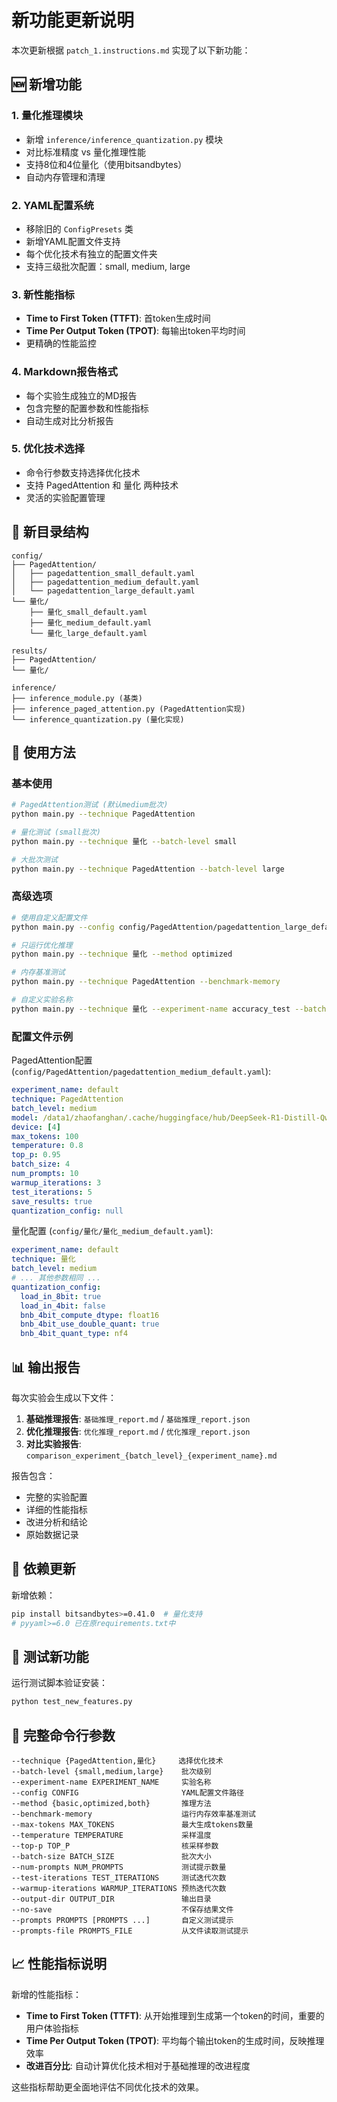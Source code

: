 # 新功能更新说明

本次更新根据 `patch_1.instructions.md` 实现了以下新功能：

## 🆕 新增功能

### 1. 量化推理模块
- 新增 `inference/inference_quantization.py` 模块
- 对比标准精度 vs 量化推理性能
- 支持8位和4位量化（使用bitsandbytes）
- 自动内存管理和清理

### 2. YAML配置系统
- 移除旧的 `ConfigPresets` 类
- 新增YAML配置文件支持
- 每个优化技术有独立的配置文件夹
- 支持三级批次配置：small, medium, large

### 3. 新性能指标
- **Time to First Token (TTFT)**: 首token生成时间
- **Time Per Output Token (TPOT)**: 每输出token平均时间
- 更精确的性能监控

### 4. Markdown报告格式
- 每个实验生成独立的MD报告
- 包含完整的配置参数和性能指标
- 自动生成对比分析报告

### 5. 优化技术选择
- 命令行参数支持选择优化技术
- 支持 PagedAttention 和 量化 两种技术
- 灵活的实验配置管理

## 📁 新目录结构

```
config/
├── PagedAttention/
│   ├── pagedattention_small_default.yaml
│   ├── pagedattention_medium_default.yaml
│   └── pagedattention_large_default.yaml
└── 量化/
    ├── 量化_small_default.yaml
    ├── 量化_medium_default.yaml
    └── 量化_large_default.yaml

results/
├── PagedAttention/
└── 量化/

inference/
├── inference_module.py (基类)
├── inference_paged_attention.py (PagedAttention实现)
└── inference_quantization.py (量化实现)
```

## 🚀 使用方法

### 基本使用

```bash
# PagedAttention测试 (默认medium批次)
python main.py --technique PagedAttention

# 量化测试 (small批次)
python main.py --technique 量化 --batch-level small

# 大批次测试
python main.py --technique PagedAttention --batch-level large
```

### 高级选项

```bash
# 使用自定义配置文件
python main.py --config config/PagedAttention/pagedattention_large_default.yaml

# 只运行优化推理
python main.py --technique 量化 --method optimized

# 内存基准测试
python main.py --technique PagedAttention --benchmark-memory

# 自定义实验名称
python main.py --technique 量化 --experiment-name accuracy_test --batch-level medium
```

### 配置文件示例

PagedAttention配置 (`config/PagedAttention/pagedattention_medium_default.yaml`):
```yaml
experiment_name: default
technique: PagedAttention
batch_level: medium
model: /data1/zhaofanghan/.cache/huggingface/hub/DeepSeek-R1-Distill-Qwen-1.5B
device: [4]
max_tokens: 100
temperature: 0.8
top_p: 0.95
batch_size: 4
num_prompts: 10
warmup_iterations: 3
test_iterations: 5
save_results: true
quantization_config: null
```

量化配置 (`config/量化/量化_medium_default.yaml`):
```yaml
experiment_name: default
technique: 量化
batch_level: medium
# ... 其他参数相同 ...
quantization_config:
  load_in_8bit: true
  load_in_4bit: false
  bnb_4bit_compute_dtype: float16
  bnb_4bit_use_double_quant: true
  bnb_4bit_quant_type: nf4
```

## 📊 输出报告

每次实验会生成以下文件：

1. **基础推理报告**: `基础推理_report.md` / `基础推理_report.json`
2. **优化推理报告**: `优化推理_report.md` / `优化推理_report.json`  
3. **对比实验报告**: `comparison_experiment_{batch_level}_{experiment_name}.md`

报告包含：
- 完整的实验配置
- 详细的性能指标
- 改进分析和结论
- 原始数据记录

## 🔧 依赖更新

新增依赖：
```bash
pip install bitsandbytes>=0.41.0  # 量化支持
# pyyaml>=6.0 已在原requirements.txt中
```

## 🧪 测试新功能

运行测试脚本验证安装：
```bash
python test_new_features.py
```

## 📝 完整命令行参数

```
--technique {PagedAttention,量化}     选择优化技术
--batch-level {small,medium,large}    批次级别
--experiment-name EXPERIMENT_NAME     实验名称
--config CONFIG                       YAML配置文件路径
--method {basic,optimized,both}       推理方法
--benchmark-memory                    运行内存效率基准测试
--max-tokens MAX_TOKENS               最大生成tokens数量
--temperature TEMPERATURE             采样温度
--top-p TOP_P                         核采样参数
--batch-size BATCH_SIZE               批次大小
--num-prompts NUM_PROMPTS             测试提示数量
--test-iterations TEST_ITERATIONS     测试迭代次数
--warmup-iterations WARMUP_ITERATIONS 预热迭代次数
--output-dir OUTPUT_DIR               输出目录
--no-save                             不保存结果文件
--prompts PROMPTS [PROMPTS ...]       自定义测试提示
--prompts-file PROMPTS_FILE           从文件读取测试提示
```

## 📈 性能指标说明

新增的性能指标：

- **Time to First Token (TTFT)**: 从开始推理到生成第一个token的时间，重要的用户体验指标
- **Time Per Output Token (TPOT)**: 平均每个输出token的生成时间，反映推理效率
- **改进百分比**: 自动计算优化技术相对于基础推理的改进程度

这些指标帮助更全面地评估不同优化技术的效果。
